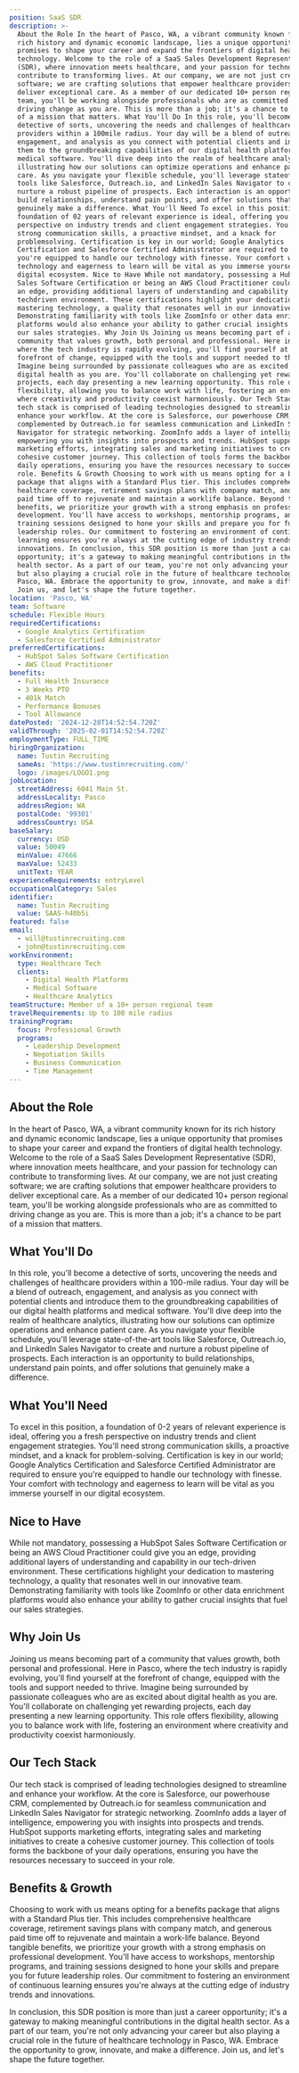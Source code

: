 ```yaml
---
position: SaaS SDR
description: >-
  About the Role In the heart of Pasco, WA, a vibrant community known for its
  rich history and dynamic economic landscape, lies a unique opportunity that
  promises to shape your career and expand the frontiers of digital health
  technology. Welcome to the role of a SaaS Sales Development Representative
  (SDR), where innovation meets healthcare, and your passion for technology can
  contribute to transforming lives. At our company, we are not just creating
  software; we are crafting solutions that empower healthcare providers to
  deliver exceptional care. As a member of our dedicated 10+ person regional
  team, you'll be working alongside professionals who are as committed to
  driving change as you are. This is more than a job; it's a chance to be part
  of a mission that matters. What You'll Do In this role, you'll become a
  detective of sorts, uncovering the needs and challenges of healthcare
  providers within a 100mile radius. Your day will be a blend of outreach,
  engagement, and analysis as you connect with potential clients and introduce
  them to the groundbreaking capabilities of our digital health platforms and
  medical software. You'll dive deep into the realm of healthcare analytics,
  illustrating how our solutions can optimize operations and enhance patient
  care. As you navigate your flexible schedule, you'll leverage stateoftheart
  tools like Salesforce, Outreach.io, and LinkedIn Sales Navigator to create and
  nurture a robust pipeline of prospects. Each interaction is an opportunity to
  build relationships, understand pain points, and offer solutions that
  genuinely make a difference. What You'll Need To excel in this position, a
  foundation of 02 years of relevant experience is ideal, offering you a fresh
  perspective on industry trends and client engagement strategies. You'll need
  strong communication skills, a proactive mindset, and a knack for
  problemsolving. Certification is key in our world; Google Analytics
  Certification and Salesforce Certified Administrator are required to ensure
  you're equipped to handle our technology with finesse. Your comfort with
  technology and eagerness to learn will be vital as you immerse yourself in our
  digital ecosystem. Nice to Have While not mandatory, possessing a HubSpot
  Sales Software Certification or being an AWS Cloud Practitioner could give you
  an edge, providing additional layers of understanding and capability in our
  techdriven environment. These certifications highlight your dedication to
  mastering technology, a quality that resonates well in our innovative team.
  Demonstrating familiarity with tools like ZoomInfo or other data enrichment
  platforms would also enhance your ability to gather crucial insights that fuel
  our sales strategies. Why Join Us Joining us means becoming part of a
  community that values growth, both personal and professional. Here in Pasco,
  where the tech industry is rapidly evolving, you'll find yourself at the
  forefront of change, equipped with the tools and support needed to thrive.
  Imagine being surrounded by passionate colleagues who are as excited about
  digital health as you are. You'll collaborate on challenging yet rewarding
  projects, each day presenting a new learning opportunity. This role offers
  flexibility, allowing you to balance work with life, fostering an environment
  where creativity and productivity coexist harmoniously. Our Tech Stack Our
  tech stack is comprised of leading technologies designed to streamline and
  enhance your workflow. At the core is Salesforce, our powerhouse CRM,
  complemented by Outreach.io for seamless communication and LinkedIn Sales
  Navigator for strategic networking. ZoomInfo adds a layer of intelligence,
  empowering you with insights into prospects and trends. HubSpot supports
  marketing efforts, integrating sales and marketing initiatives to create a
  cohesive customer journey. This collection of tools forms the backbone of your
  daily operations, ensuring you have the resources necessary to succeed in your
  role. Benefits & Growth Choosing to work with us means opting for a benefits
  package that aligns with a Standard Plus tier. This includes comprehensive
  healthcare coverage, retirement savings plans with company match, and generous
  paid time off to rejuvenate and maintain a worklife balance. Beyond tangible
  benefits, we prioritize your growth with a strong emphasis on professional
  development. You'll have access to workshops, mentorship programs, and
  training sessions designed to hone your skills and prepare you for future
  leadership roles. Our commitment to fostering an environment of continuous
  learning ensures you're always at the cutting edge of industry trends and
  innovations. In conclusion, this SDR position is more than just a career
  opportunity; it's a gateway to making meaningful contributions in the digital
  health sector. As a part of our team, you're not only advancing your career
  but also playing a crucial role in the future of healthcare technology in
  Pasco, WA. Embrace the opportunity to grow, innovate, and make a difference.
  Join us, and let's shape the future together.
location: 'Pasco, WA'
team: Software
schedule: Flexible Hours
requiredCertifications:
  - Google Analytics Certification
  - Salesforce Certified Administrator
preferredCertifications:
  - HubSpot Sales Software Certification
  - AWS Cloud Practitioner
benefits:
  - Full Health Insurance
  - 3 Weeks PTO
  - 401k Match
  - Performance Bonuses
  - Tool Allowance
datePosted: '2024-12-28T14:52:54.720Z'
validThrough: '2025-02-01T14:52:54.720Z'
employmentType: FULL_TIME
hiringOrganization:
  name: Tustin Recruiting
  sameAs: 'https://www.tustinrecruiting.com/'
  logo: /images/LOGO1.png
jobLocation:
  streetAddress: 6041 Main St.
  addressLocality: Pasco
  addressRegion: WA
  postalCode: '99301'
  addressCountry: USA
baseSalary:
  currency: USD
  value: 50049
  minValue: 47666
  maxValue: 52433
  unitText: YEAR
experienceRequirements: entryLevel
occupationalCategory: Sales
identifier:
  name: Tustin Recruiting
  value: SAAS-h40b5i
featured: false
email:
  - will@tustinrecruiting.com
  - john@tustinrecruiting.com
workEnvironment:
  type: Healthcare Tech
  clients:
    - Digital Health Platforms
    - Medical Software
    - Healthcare Analytics
teamStructure: Member of a 10+ person regional team
travelRequirements: Up to 100 mile radius
trainingProgram:
  focus: Professional Growth
  programs:
    - Leadership Development
    - Negotiation Skills
    - Business Communication
    - Time Management
---
```




## About the Role

In the heart of Pasco, WA, a vibrant community known for its rich history and dynamic economic landscape, lies a unique opportunity that promises to shape your career and expand the frontiers of digital health technology. Welcome to the role of a SaaS Sales Development Representative (SDR), where innovation meets healthcare, and your passion for technology can contribute to transforming lives. At our company, we are not just creating software; we are crafting solutions that empower healthcare providers to deliver exceptional care. As a member of our dedicated 10+ person regional team, you'll be working alongside professionals who are as committed to driving change as you are. This is more than a job; it's a chance to be part of a mission that matters.

## What You'll Do

In this role, you'll become a detective of sorts, uncovering the needs and challenges of healthcare providers within a 100-mile radius. Your day will be a blend of outreach, engagement, and analysis as you connect with potential clients and introduce them to the groundbreaking capabilities of our digital health platforms and medical software. You'll dive deep into the realm of healthcare analytics, illustrating how our solutions can optimize operations and enhance patient care. As you navigate your flexible schedule, you'll leverage state-of-the-art tools like Salesforce, Outreach.io, and LinkedIn Sales Navigator to create and nurture a robust pipeline of prospects. Each interaction is an opportunity to build relationships, understand pain points, and offer solutions that genuinely make a difference.

## What You'll Need

To excel in this position, a foundation of 0-2 years of relevant experience is ideal, offering you a fresh perspective on industry trends and client engagement strategies. You'll need strong communication skills, a proactive mindset, and a knack for problem-solving. Certification is key in our world; Google Analytics Certification and Salesforce Certified Administrator are required to ensure you're equipped to handle our technology with finesse. Your comfort with technology and eagerness to learn will be vital as you immerse yourself in our digital ecosystem.

## Nice to Have

While not mandatory, possessing a HubSpot Sales Software Certification or being an AWS Cloud Practitioner could give you an edge, providing additional layers of understanding and capability in our tech-driven environment. These certifications highlight your dedication to mastering technology, a quality that resonates well in our innovative team. Demonstrating familiarity with tools like ZoomInfo or other data enrichment platforms would also enhance your ability to gather crucial insights that fuel our sales strategies.

## Why Join Us

Joining us means becoming part of a community that values growth, both personal and professional. Here in Pasco, where the tech industry is rapidly evolving, you'll find yourself at the forefront of change, equipped with the tools and support needed to thrive. Imagine being surrounded by passionate colleagues who are as excited about digital health as you are. You'll collaborate on challenging yet rewarding projects, each day presenting a new learning opportunity. This role offers flexibility, allowing you to balance work with life, fostering an environment where creativity and productivity coexist harmoniously.

## Our Tech Stack

Our tech stack is comprised of leading technologies designed to streamline and enhance your workflow. At the core is Salesforce, our powerhouse CRM, complemented by Outreach.io for seamless communication and LinkedIn Sales Navigator for strategic networking. ZoomInfo adds a layer of intelligence, empowering you with insights into prospects and trends. HubSpot supports marketing efforts, integrating sales and marketing initiatives to create a cohesive customer journey. This collection of tools forms the backbone of your daily operations, ensuring you have the resources necessary to succeed in your role.

## Benefits & Growth

Choosing to work with us means opting for a benefits package that aligns with a Standard Plus tier. This includes comprehensive healthcare coverage, retirement savings plans with company match, and generous paid time off to rejuvenate and maintain a work-life balance. Beyond tangible benefits, we prioritize your growth with a strong emphasis on professional development. You'll have access to workshops, mentorship programs, and training sessions designed to hone your skills and prepare you for future leadership roles. Our commitment to fostering an environment of continuous learning ensures you're always at the cutting edge of industry trends and innovations.

In conclusion, this SDR position is more than just a career opportunity; it's a gateway to making meaningful contributions in the digital health sector. As a part of our team, you're not only advancing your career but also playing a crucial role in the future of healthcare technology in Pasco, WA. Embrace the opportunity to grow, innovate, and make a difference. Join us, and let's shape the future together.
